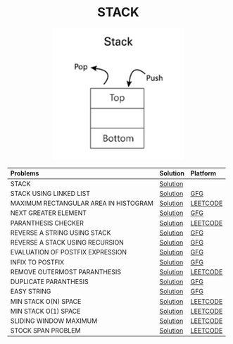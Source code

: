 <h1 align="center">STACK</h1> <p align="center"> <img width="300" src="logo.png"> </p>

| Problems                              | Solution                         | Platform                        |
| :-------------                        |:-------------                    |:-------------                   |
| STACK                                 | [Solution](https://github.com/aditya-2703/DSA/blob/main/STACK/STACK.py)                                   | []() |
| STACK USING LINKED LIST               | [Solution](https://github.com/aditya-2703/DSA/blob/main/STACK/STACK_USING_LINKED_LIST.PY)                 | [GFG](https://www.geeksforgeeks.org/implement-a-stack-using-singly-linked-list/) |   
| MAXIMUM RECTANGULAR AREA IN HISTOGRAM | [Solution](https://github.com/aditya-2703/DSA/blob/main/STACK/Maximum_Rectangular_Area_in_a_Histogram.py) | [LEETCODE](https://leetcode.com/problems/largest-rectangle-in-histogram/) | 
| NEXT GREATER ELEMENT                  | [Solution](https://github.com/aditya-2703/DSA/blob/main/STACK/Next_Greater_Element.py)                    | [GFG](https://leetcode.com/problems/next-greater-element-i/) |  
| PARANTHESIS CHECKER                   | [Solution](https://github.com/aditya-2703/DSA/blob/main/STACK/Parenthesis_Checker.py)                     | [LEETCODE](https://leetcode.com/problems/valid-parentheses/) |  
| REVERSE A STRING USING STACK          | [Solution](https://github.com/aditya-2703/DSA/blob/main/STACK/Reverse_a_string_using_Stack.py)            | [GFG](https://www.geeksforgeeks.org/stack-set-3-reverse-string-using-stack/) |  
| REVERSE A STACK USING RECURSION       | [Solution](https://github.com/aditya-2703/DSA/blob/main/STACK/REVERSE_STACK.PY)                           | [GFG](https://www.geeksforgeeks.org/reverse-stack-without-using-extra-space/) |                  
| EVALUATION OF POSTFIX EXPRESSION      | [Solution](https://github.com/aditya-2703/DSA/blob/main/STACK/Evaluation_of_Postfix_Expression.py)        | [GFG](https://www.geeksforgeeks.org/stack-set-4-evaluation-postfix-expression/) |  
| INFIX TO POSTFIX                      | [Solution](https://github.com/aditya-2703/DSA/blob/main/STACK/INFIX_TO_POSTFIX.PY)                        | [GFG](https://www.geeksforgeeks.org/stack-set-2-infix-to-postfix/) |    
| REMOVE OUTERMOST PARANTHESIS          | [Solution](https://github.com/aditya-2703/DSA/blob/main/STACK/Remove_Outermost_Parentheses.py)            | [LEETCODE](https://leetcode.com/problems/remove-outermost-parentheses/) | 
| DUPLICATE PARANTHESIS                 | [Solution](https://github.com/aditya-2703/DSA/blob/main/STACK/DUPLICATE_PARA.PY)                          | [GFG](https://www.geeksforgeeks.org/find-expression-duplicate-parenthesis-not/) |    
| EASY STRING                           | [Solution](https://github.com/aditya-2703/DSA/blob/main/STACK/EASY_STRING.PY)                             | [GFG](https://practice.geeksforgeeks.org/problems/easy-string2212/1) | 
| MIN STACK O(N) SPACE                  | [Solution](https://github.com/aditya-2703/DSA/blob/main/STACK/MIN_STACK_1.PY)                             | [LEETCODE](https://leetcode.com/problems/min-stack/) |    
| MIN STACK O(1) SPACE                  | [Solution](https://github.com/aditya-2703/DSA/blob/main/STACK/MIN_STACK_2.PY)                             | [LEETCODE](https://leetcode.com/problems/min-stack/) | 
| SLIDING WINDOW MAXIMUM                | [Solution](https://github.com/aditya-2703/DSA/blob/main/STACK/SLIDING_WINDOW_MAX.PY)                      | [LEETCODE](https://leetcode.com/problems/sliding-window-maximum/) | 
| STOCK SPAN PROBLEM                    | [Solution](https://github.com/aditya-2703/DSA/blob/main/STACK/STOCK_SPAN.PY)                              | [LEETCODE](https://leetcode.com/problems/online-stock-span/) | 
   
